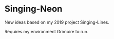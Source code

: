# Singing-Neon
New ideas based on my 2019 project Singing-Lines.

Requires my environment Grimoire to run.